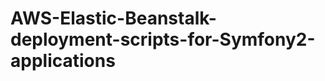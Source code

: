 AWS-Elastic-Beanstalk-deployment-scripts-for-Symfony2-applications
==================================================================